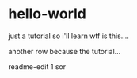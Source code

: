 hello-world
===========

just a tutorial so i'll learn wtf is this....

another row because the tutorial...

readme-edit 1 sor